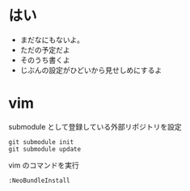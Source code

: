 # はい
- まだなにもないよ。
- ただの予定だよ
- そのうち書くよ
- じぶんの設定がひどいから見せしめにするよ

# vim
submodule として登録している外部リポジトリを設定

    git submodule init
    git submodule update 

vim のコマンドを実行

    :NeoBundleInstall
